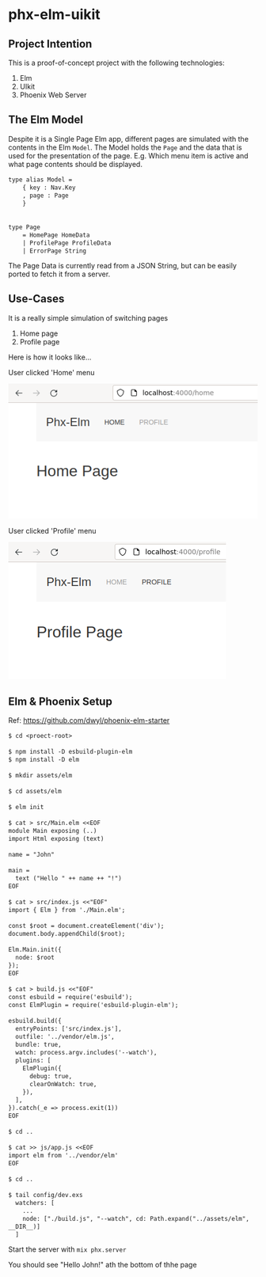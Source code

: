 # phx-elm-uikit

## Project Intention

This is a proof-of-concept project with the following technologies:

1. Elm
2. UIkit
3. Phoenix Web Server

## The Elm Model

Despite it is a Single Page Elm app, different pages are simulated with the contents in the Elm `Model`.
The Model holds the `Page` and the data that is used for the presentation of the page. E.g. Which menu item is active and what page contents should be displayed.


```
type alias Model =
    { key : Nav.Key
    , page : Page
    }


type Page
    = HomePage HomeData
    | ProfilePage ProfileData
    | ErrorPage String
```

The Page Data is currently read from a JSON String, but can be easily ported to fetch it from a server.

## Use-Cases

It is a really simple simulation of switching pages

1. Home page
2. Profile page

Here is how it looks like...

User clicked 'Home' menu

![](images/image1.png)

User clicked 'Profile' menu

![](images/image2.png)

## Elm & Phoenix Setup

Ref: https://github.com/dwyl/phoenix-elm-starter

```
$ cd <proect-root>

$ npm install -D esbuild-plugin-elm
$ npm install -D elm

$ mkdir assets/elm

$ cd assets/elm

$ elm init

$ cat > src/Main.elm <<EOF
module Main exposing (..)
import Html exposing (text)

name = "John"

main =
  text ("Hello " ++ name ++ "!")
EOF

$ cat > src/index.js <<"EOF"
import { Elm } from './Main.elm';

const $root = document.createElement('div');
document.body.appendChild($root);

Elm.Main.init({
  node: $root
});
EOF

$ cat > build.js <<"EOF"
const esbuild = require('esbuild');
const ElmPlugin = require('esbuild-plugin-elm');

esbuild.build({
  entryPoints: ['src/index.js'],
  outfile: '../vendor/elm.js',
  bundle: true,
  watch: process.argv.includes('--watch'),
  plugins: [
    ElmPlugin({
      debug: true,
      clearOnWatch: true,
    }),
  ],
}).catch(_e => process.exit(1))
EOF

$ cd ..

$ cat >> js/app.js <<EOF
import elm from '../vendor/elm'
EOF

$ cd ..

$ tail config/dev.exs
  watchers: [
    ...
    node: ["./build.js", "--watch", cd: Path.expand("../assets/elm", __DIR__)]
  ]
```

Start the server with `mix phx.server`

You should see "Hello John!" ath the bottom of thhe page

